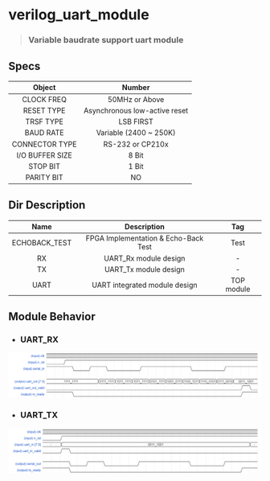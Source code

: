 # verilog_uart_module
> ### Variable baudrate support uart module
## Specs
|Object|Number|  
|:--:|:--:|  
|CLOCK FREQ| 50MHz or Above|  
|RESET TYPE| Asynchronous low-active reset|
|TRSF TYPE| LSB FIRST|  
|BAUD RATE| Variable (2400 ~ 250K)|  
|CONNECTOR TYPE| RS-232 or CP210x|  
|I/O BUFFER SIZE|8 Bit|   
|STOP BIT|1 Bit|  
|PARITY BIT|NO|     
## Dir Description
|Name|Description|Tag|    
|:---:|:---:|:---:|  
|ECHOBACK_TEST|FPGA Implementation & Echo-Back Test|Test|  
|RX| UART_Rx module design|-|  
|TX| UART_Tx module design|-|
|UART| UART integrated module design|TOP module|    
## Module Behavior

- ### UART_RX
![uart_rx](./_Images/uart_rx.png)
- ### UART_TX
![uart_tx](./_Images/uart_tx.png)
